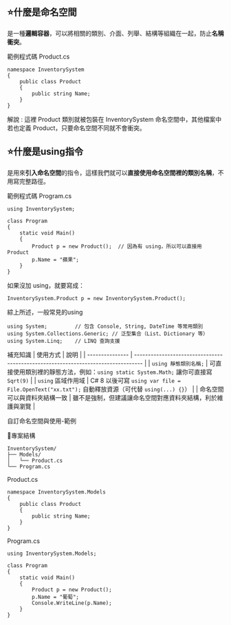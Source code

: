 ## ⭐什麼是命名空間
是一種**邏輯容器**，可以將相關的類別、介面、列舉、結構等組織在一起，防止**名稱衝突**。

範例程式碼
Product.cs
```
namespace InventorySystem
{
    public class Product
    {
        public string Name;
    }
}
```
解說 : 這裡 Product 類別就被包裝在 InventorySystem 命名空間中，其他檔案中若也定義 Product，只要命名空間不同就不會衝突。


## ⭐什麼是using指令
是用來**引入命名空間**的指令，這樣我們就可以**直接使用命名空間裡的類別名稱**，不用寫完整路徑。

範例程式碼
Program.cs
```
using InventorySystem;

class Program
{
    static void Main()
    {
        Product p = new Product();  // 因為有 using，所以可以直接用 Product
        p.Name = "蘋果";
    }
}
```
如果沒加 using，就要寫成：
```
InventorySystem.Product p = new InventorySystem.Product();
```

綜上所述，一般常見的using
```
using System;         // 包含 Console, String, DateTime 等常用類別
using System.Collections.Generic; // 泛型集合（List、Dictionary 等）
using System.Linq;    // LINQ 查詢支援
```
補充知識
| 使用方式            | 說明                                                                                |
| --------------- | --------------------------------------------------------------------------------- |
| `using 靜態類別名稱;` | 可直接使用類別裡的靜態方法，例如：`using static System.Math;` 讓你可直接寫 `Sqrt(9)`                     |
| `using` 區域作用域   | C# 8 以後可寫 `using var file = File.OpenText("xx.txt");` 自動釋放資源（可代替 `using(...) {}`） |
| 命名空間可以與資料夾結構一致  | 雖不是強制，但建議讓命名空間對應資料夾結構，利於維護與瀏覽                                                     |

自訂命名空間與使用-範例

📁專案結構
```
InventorySystem/
├── Models/
│   └── Product.cs
└── Program.cs
```
Product.cs
```
namespace InventorySystem.Models
{
    public class Product
    {
        public string Name;
    }
}
```
Program.cs
```
using InventorySystem.Models;

class Program
{
    static void Main()
    {
        Product p = new Product();
        p.Name = "葡萄";
        Console.WriteLine(p.Name);
    }
}
```



